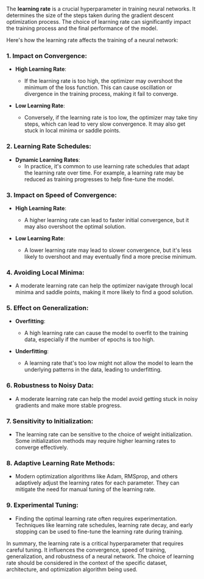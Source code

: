 The **learning rate** is a crucial hyperparameter in training neural networks. It determines the size of the steps taken during the gradient descent optimization process. The choice of learning rate can significantly impact the training process and the final performance of the model.

Here's how the learning rate affects the training of a neural network:

### 1. **Impact on Convergence**:

- **High Learning Rate**:
  - If the learning rate is too high, the optimizer may overshoot the minimum of the loss function. This can cause oscillation or divergence in the training process, making it fail to converge.

- **Low Learning Rate**:
  - Conversely, if the learning rate is too low, the optimizer may take tiny steps, which can lead to very slow convergence. It may also get stuck in local minima or saddle points.

### 2. **Learning Rate Schedules**:

- **Dynamic Learning Rates**:
  - In practice, it's common to use learning rate schedules that adapt the learning rate over time. For example, a learning rate may be reduced as training progresses to help fine-tune the model.

### 3. **Impact on Speed of Convergence**:

- **High Learning Rate**:
  - A higher learning rate can lead to faster initial convergence, but it may also overshoot the optimal solution.

- **Low Learning Rate**:
  - A lower learning rate may lead to slower convergence, but it's less likely to overshoot and may eventually find a more precise minimum.

### 4. **Avoiding Local Minima**:

- A moderate learning rate can help the optimizer navigate through local minima and saddle points, making it more likely to find a good solution.

### 5. **Effect on Generalization**:

- **Overfitting**:
  - A high learning rate can cause the model to overfit to the training data, especially if the number of epochs is too high.

- **Underfitting**:
  - A learning rate that's too low might not allow the model to learn the underlying patterns in the data, leading to underfitting.

### 6. **Robustness to Noisy Data**:

- A moderate learning rate can help the model avoid getting stuck in noisy gradients and make more stable progress.

### 7. **Sensitivity to Initialization**:

- The learning rate can be sensitive to the choice of weight initialization. Some initialization methods may require higher learning rates to converge effectively.

### 8. **Adaptive Learning Rate Methods**:

- Modern optimization algorithms like Adam, RMSprop, and others adaptively adjust the learning rates for each parameter. They can mitigate the need for manual tuning of the learning rate.

### 9. **Experimental Tuning**:

- Finding the optimal learning rate often requires experimentation. Techniques like learning rate schedules, learning rate decay, and early stopping can be used to fine-tune the learning rate during training.

In summary, the learning rate is a critical hyperparameter that requires careful tuning. It influences the convergence, speed of training, generalization, and robustness of a neural network. The choice of learning rate should be considered in the context of the specific dataset, architecture, and optimization algorithm being used.

